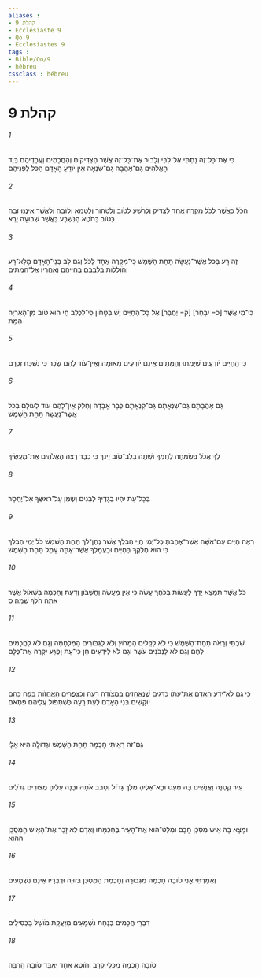 ```yaml
---
aliases : 
- קהלת 9
- Ecclésiaste 9
- Qo 9
- Ecclesiastes 9
tags : 
- Bible/Qo/9
- hébreu
cssclass : hébreu
---
```


# קהלת 9

###### 1
כִּי אֶת־כָּל־זֶה נָתַתִּי אֶל־לִבִּי וְלָבוּר אֶת־כָּל־זֶה אֲשֶׁר הַצַּדִּיקִים וְהַחֲכָמִים וַעֲבָדֵיהֶם בְּיַד הָאֱלֹהִים גַּם־אַהֲבָה גַם־שִׂנְאָה אֵין יֹודֵעַ הָאָדָם הַכֹּל לִפְנֵיהֶם׃
###### 2
הַכֹּל כַּאֲשֶׁר לַכֹּל מִקְרֶה אֶחָד לַצַּדִּיק וְלָרָשָׁע לַטֹּוב וְלַטָּהֹור וְלַטָּמֵא וְלַזֹּבֵחַ וְלַאֲשֶׁר אֵינֶנּוּ זֹבֵחַ כַּטֹּוב כַּחֹטֶא הַנִּשְׁבָּע כַּאֲשֶׁר שְׁבוּעָה יָרֵא׃
###### 3
זֶה רָע בְּכֹל אֲשֶׁר־נַעֲשָׂה תַּחַת הַשֶּׁמֶשׁ כִּי־מִקְרֶה אֶחָד לַכֹּל וְגַם לֵב בְּנֵי־הָאָדָם מָלֵא־רָע וְהֹולֵלֹות בִּלְבָבָם בְּחַיֵּיהֶם וְאַחֲרָיו אֶל־הַמֵּתִים׃
###### 4
כִּי־מִי אֲשֶׁר [כ= יִבָּחֵר] [ק= יְחֻבַּר] אֶל כָּל־הַחַיִּים יֵשׁ בִּטָּחֹון כִּי־לְכֶלֶב חַי הוּא טֹוב מִן־הָאַרְיֵה הַמֵּת׃
###### 5
כִּי הַחַיִּים יֹודְעִים שֶׁיָּמֻתוּ וְהַמֵּתִים אֵינָם יֹודְעִים מְאוּמָה וְאֵין־עֹוד לָהֶם שָׂכָר כִּי נִשְׁכַּח זִכְרָם׃
###### 6
גַּם אַהֲבָתָם גַּם־שִׂנְאָתָם גַּם־קִנְאָתָם כְּבָר אָבָדָה וְחֵלֶק אֵין־לָהֶם עֹוד לְעֹולָם בְּכֹל אֲשֶׁר־נַעֲשָׂה תַּחַת הַשָּׁמֶשׁ׃
###### 7
לֵךְ אֱכֹל בְּשִׂמְחָה לַחְמֶךָ וּשֲׁתֵה בְלֶב־טֹוב יֵינֶךָ כִּי כְבָר רָצָה הָאֱלֹהִים אֶת־מַעֲשֶׂיךָ׃
###### 8
בְּכָל־עֵת יִהְיוּ בְגָדֶיךָ לְבָנִים וְשֶׁמֶן עַל־רֹאשְׁךָ אַל־יֶחְסָר׃
###### 9
רְאֵה חַיִּים עִם־אִשָּׁה אֲשֶׁר־אָהַבְתָּ כָּל־יְמֵי חַיֵּי הֶבְלֶךָ אֲשֶׁר נָתַן־לְךָ תַּחַת הַשֶּׁמֶשׁ כֹּל יְמֵי הֶבְלֶךָ כִּי הוּא חֶלְקְךָ בַּחַיִּים וּבַעֲמָלְךָ אֲשֶׁר־אַתָּה עָמֵל תַּחַת הַשָּׁמֶשׁ׃
###### 10
כֹּל אֲשֶׁר תִּמְצָא יָדְךָ לַעֲשֹׂות בְּכֹחֲךָ עֲשֵׂה כִּי אֵין מַעֲשֶׂה וְחֶשְׁבֹּון וְדַעַת וְחָכְמָה בִּשְׁאֹול אֲשֶׁר אַתָּה הֹלֵךְ שָׁמָּה׃ ס
###### 11
שַׁבְתִּי וְרָאֹה תַחַת־הַשֶּׁמֶשׁ כִּי לֹא לַקַּלִּים הַמֵּרֹוץ וְלֹא לַגִּבֹּורִים הַמִּלְחָמָה וְגַם לֹא לַחֲכָמִים לֶחֶם וְגַם לֹא לַנְּבֹנִים עֹשֶׁר וְגַם לֹא לַיֹּדְעִים חֵן כִּי־עֵת וָפֶגַע יִקְרֶה אֶת־כֻּלָּם׃
###### 12
כִּי גַּם לֹא־יֵדַע הָאָדָם אֶת־עִתֹּו כַּדָּגִים שֶׁנֶּאֱחָזִים בִּמְצֹודָה רָעָה וְכַצִּפֳּרִים הָאֲחֻזֹות בַּפָּח כָּהֵם יוּקָשִׁים בְּנֵי הָאָדָם לְעֵת רָעָה כְּשֶׁתִּפֹּול עֲלֵיהֶם פִּתְאֹם׃
###### 13
גַּם־זֹה רָאִיתִי חָכְמָה תַּחַת הַשָּׁמֶשׁ וּגְדֹולָה הִיא אֵלָי׃
###### 14
עִיר קְטַנָּה וַאֲנָשִׁים בָּהּ מְעָט וּבָא־אֵלֶיהָ מֶלֶךְ גָּדֹול וְסָבַב אֹתָהּ וּבָנָה עָלֶיהָ מְצֹודִים גְּדֹלִים׃
###### 15
וּמָצָא בָהּ אִישׁ מִסְכֵּן חָכָם וּמִלַּט־הוּא אֶת־הָעִיר בְּחָכְמָתֹו וְאָדָם לֹא זָכַר אֶת־הָאִישׁ הַמִּסְכֵּן הַהוּא׃
###### 16
וְאָמַרְתִּי אָנִי טֹובָה חָכְמָה מִגְּבוּרָה וְחָכְמַת הַמִּסְכֵּן בְּזוּיָה וּדְבָרָיו אֵינָם נִשְׁמָעִים׃
###### 17
דִּבְרֵי חֲכָמִים בְּנַחַת נִשְׁמָעִים מִזַּעֲקַת מֹושֵׁל בַּכְּסִילִים׃
###### 18
טֹובָה חָכְמָה מִכְּלֵי קְרָב וְחֹוטֶא אֶחָד יְאַבֵּד טֹובָה הַרְבֵּה׃
